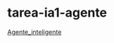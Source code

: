 # tarea-ia1-agente

[Agente_inteligente](https://brandonBBAL1994.github.io/tarea-ia1-agente/view.html)
